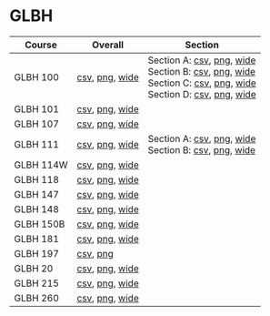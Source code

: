 # GLBH

| Course | Overall | Section |
| ------ | ------- | ------- |
| GLBH 100 | [csv](https://github.com/UCSD-Historical-Enrollment-Data/2024Spring/blob/main/overall/GLBH%20100.csv), [png](https://raw.githubusercontent.com/UCSD-Historical-Enrollment-Data/2024Spring/main/plot_overall/GLBH%20100.png), [wide](https://raw.githubusercontent.com/UCSD-Historical-Enrollment-Data/2024Spring/main/plot_overall_wide/GLBH%20100.png) | Section A: [csv](https://github.com/UCSD-Historical-Enrollment-Data/2024Spring/blob/main/section/GLBH%20100_A.csv), [png](https://raw.githubusercontent.com/UCSD-Historical-Enrollment-Data/2024Spring/main/plot_section/GLBH%20100_A.png), [wide](https://raw.githubusercontent.com/UCSD-Historical-Enrollment-Data/2024Spring/main/plot_section_wide/GLBH%20100_A.png)<br>Section B: [csv](https://github.com/UCSD-Historical-Enrollment-Data/2024Spring/blob/main/section/GLBH%20100_B.csv), [png](https://raw.githubusercontent.com/UCSD-Historical-Enrollment-Data/2024Spring/main/plot_section/GLBH%20100_B.png), [wide](https://raw.githubusercontent.com/UCSD-Historical-Enrollment-Data/2024Spring/main/plot_section_wide/GLBH%20100_B.png)<br>Section C: [csv](https://github.com/UCSD-Historical-Enrollment-Data/2024Spring/blob/main/section/GLBH%20100_C.csv), [png](https://raw.githubusercontent.com/UCSD-Historical-Enrollment-Data/2024Spring/main/plot_section/GLBH%20100_C.png), [wide](https://raw.githubusercontent.com/UCSD-Historical-Enrollment-Data/2024Spring/main/plot_section_wide/GLBH%20100_C.png)<br>Section D: [csv](https://github.com/UCSD-Historical-Enrollment-Data/2024Spring/blob/main/section/GLBH%20100_D.csv), [png](https://raw.githubusercontent.com/UCSD-Historical-Enrollment-Data/2024Spring/main/plot_section/GLBH%20100_D.png), [wide](https://raw.githubusercontent.com/UCSD-Historical-Enrollment-Data/2024Spring/main/plot_section_wide/GLBH%20100_D.png) |
| GLBH 101 | [csv](https://github.com/UCSD-Historical-Enrollment-Data/2024Spring/blob/main/overall/GLBH%20101.csv), [png](https://raw.githubusercontent.com/UCSD-Historical-Enrollment-Data/2024Spring/main/plot_overall/GLBH%20101.png), [wide](https://raw.githubusercontent.com/UCSD-Historical-Enrollment-Data/2024Spring/main/plot_overall_wide/GLBH%20101.png) |  |
| GLBH 107 | [csv](https://github.com/UCSD-Historical-Enrollment-Data/2024Spring/blob/main/overall/GLBH%20107.csv), [png](https://raw.githubusercontent.com/UCSD-Historical-Enrollment-Data/2024Spring/main/plot_overall/GLBH%20107.png), [wide](https://raw.githubusercontent.com/UCSD-Historical-Enrollment-Data/2024Spring/main/plot_overall_wide/GLBH%20107.png) |  |
| GLBH 111 | [csv](https://github.com/UCSD-Historical-Enrollment-Data/2024Spring/blob/main/overall/GLBH%20111.csv), [png](https://raw.githubusercontent.com/UCSD-Historical-Enrollment-Data/2024Spring/main/plot_overall/GLBH%20111.png), [wide](https://raw.githubusercontent.com/UCSD-Historical-Enrollment-Data/2024Spring/main/plot_overall_wide/GLBH%20111.png) | Section A: [csv](https://github.com/UCSD-Historical-Enrollment-Data/2024Spring/blob/main/section/GLBH%20111_A.csv), [png](https://raw.githubusercontent.com/UCSD-Historical-Enrollment-Data/2024Spring/main/plot_section/GLBH%20111_A.png), [wide](https://raw.githubusercontent.com/UCSD-Historical-Enrollment-Data/2024Spring/main/plot_section_wide/GLBH%20111_A.png)<br>Section B: [csv](https://github.com/UCSD-Historical-Enrollment-Data/2024Spring/blob/main/section/GLBH%20111_B.csv), [png](https://raw.githubusercontent.com/UCSD-Historical-Enrollment-Data/2024Spring/main/plot_section/GLBH%20111_B.png), [wide](https://raw.githubusercontent.com/UCSD-Historical-Enrollment-Data/2024Spring/main/plot_section_wide/GLBH%20111_B.png) |
| GLBH 114W | [csv](https://github.com/UCSD-Historical-Enrollment-Data/2024Spring/blob/main/overall/GLBH%20114W.csv), [png](https://raw.githubusercontent.com/UCSD-Historical-Enrollment-Data/2024Spring/main/plot_overall/GLBH%20114W.png), [wide](https://raw.githubusercontent.com/UCSD-Historical-Enrollment-Data/2024Spring/main/plot_overall_wide/GLBH%20114W.png) |  |
| GLBH 118 | [csv](https://github.com/UCSD-Historical-Enrollment-Data/2024Spring/blob/main/overall/GLBH%20118.csv), [png](https://raw.githubusercontent.com/UCSD-Historical-Enrollment-Data/2024Spring/main/plot_overall/GLBH%20118.png), [wide](https://raw.githubusercontent.com/UCSD-Historical-Enrollment-Data/2024Spring/main/plot_overall_wide/GLBH%20118.png) |  |
| GLBH 147 | [csv](https://github.com/UCSD-Historical-Enrollment-Data/2024Spring/blob/main/overall/GLBH%20147.csv), [png](https://raw.githubusercontent.com/UCSD-Historical-Enrollment-Data/2024Spring/main/plot_overall/GLBH%20147.png), [wide](https://raw.githubusercontent.com/UCSD-Historical-Enrollment-Data/2024Spring/main/plot_overall_wide/GLBH%20147.png) |  |
| GLBH 148 | [csv](https://github.com/UCSD-Historical-Enrollment-Data/2024Spring/blob/main/overall/GLBH%20148.csv), [png](https://raw.githubusercontent.com/UCSD-Historical-Enrollment-Data/2024Spring/main/plot_overall/GLBH%20148.png), [wide](https://raw.githubusercontent.com/UCSD-Historical-Enrollment-Data/2024Spring/main/plot_overall_wide/GLBH%20148.png) |  |
| GLBH 150B | [csv](https://github.com/UCSD-Historical-Enrollment-Data/2024Spring/blob/main/overall/GLBH%20150B.csv), [png](https://raw.githubusercontent.com/UCSD-Historical-Enrollment-Data/2024Spring/main/plot_overall/GLBH%20150B.png), [wide](https://raw.githubusercontent.com/UCSD-Historical-Enrollment-Data/2024Spring/main/plot_overall_wide/GLBH%20150B.png) |  |
| GLBH 181 | [csv](https://github.com/UCSD-Historical-Enrollment-Data/2024Spring/blob/main/overall/GLBH%20181.csv), [png](https://raw.githubusercontent.com/UCSD-Historical-Enrollment-Data/2024Spring/main/plot_overall/GLBH%20181.png), [wide](https://raw.githubusercontent.com/UCSD-Historical-Enrollment-Data/2024Spring/main/plot_overall_wide/GLBH%20181.png) |  |
| GLBH 197 | [csv](https://github.com/UCSD-Historical-Enrollment-Data/2024Spring/blob/main/overall/GLBH%20197.csv), [png](https://raw.githubusercontent.com/UCSD-Historical-Enrollment-Data/2024Spring/main/plot_overall/GLBH%20197.png) |  |
| GLBH 20 | [csv](https://github.com/UCSD-Historical-Enrollment-Data/2024Spring/blob/main/overall/GLBH%2020.csv), [png](https://raw.githubusercontent.com/UCSD-Historical-Enrollment-Data/2024Spring/main/plot_overall/GLBH%2020.png), [wide](https://raw.githubusercontent.com/UCSD-Historical-Enrollment-Data/2024Spring/main/plot_overall_wide/GLBH%2020.png) |  |
| GLBH 215 | [csv](https://github.com/UCSD-Historical-Enrollment-Data/2024Spring/blob/main/overall/GLBH%20215.csv), [png](https://raw.githubusercontent.com/UCSD-Historical-Enrollment-Data/2024Spring/main/plot_overall/GLBH%20215.png), [wide](https://raw.githubusercontent.com/UCSD-Historical-Enrollment-Data/2024Spring/main/plot_overall_wide/GLBH%20215.png) |  |
| GLBH 260 | [csv](https://github.com/UCSD-Historical-Enrollment-Data/2024Spring/blob/main/overall/GLBH%20260.csv), [png](https://raw.githubusercontent.com/UCSD-Historical-Enrollment-Data/2024Spring/main/plot_overall/GLBH%20260.png), [wide](https://raw.githubusercontent.com/UCSD-Historical-Enrollment-Data/2024Spring/main/plot_overall_wide/GLBH%20260.png) |  |
